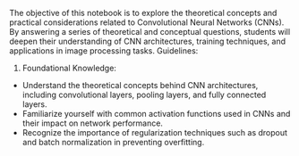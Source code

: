 The objective of this notebook is to explore the theoretical concepts and practical considerations related to Convolutional Neural Networks (CNNs). By answering a series of
theoretical and conceptual questions, students will deepen their understanding of CNN architectures, training techniques, and applications in image processing tasks.
Guidelines:
1. Foundational Knowledge:
- Understand the theoretical concepts behind CNN architectures, including convolutional
layers, pooling layers, and fully connected layers.
- Familiarize yourself with common activation functions used in CNNs and their impact on
network performance.
- Recognize the importance of regularization techniques such as dropout and batch
normalization in preventing overfitting.
